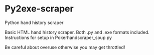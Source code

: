 # Py2exe-scraper
Python hand history scraper 

Basic HTML hand history scraper. Both .py and .exe formats included. 
Instructions for setup in Pokerhandscraper_soup.py

Be careful about overuse otherwise you may get throttled!
